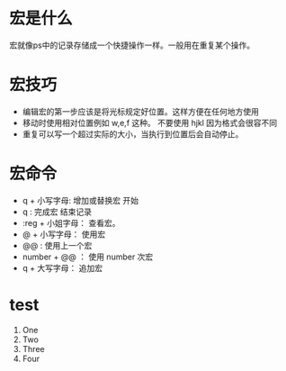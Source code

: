 # 宏是什么
宏就像ps中的记录存储成一个快捷操作一样。一般用在重复某个操作。
# 宏技巧
- 编辑宏的第一步应该是将光标规定好位置。这样方便在任何地方使用
- 移动时使用相对位置例如 w,e,f 这种。 不要使用 hjkl 因为格式会很容不同
- 重复可以写一个超过实际的大小，当执行到位置后会自动停止。
# 宏命令
- q + 小写字母: 增加或替换宏 开始
- q : 完成宏 结束记录
- :reg + 小姐字母： 查看宏。
- @ + 小写字母： 使用宏
- @@ : 使用上一个宏
- number + @@ ： 使用 number 次宏
- q + 大写字母： 追加宏
# test
1) One
2) Two
3) Three
4) Four